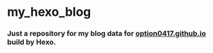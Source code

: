 # my_hexo_blog

### Just a repository for my blog data for [option0417.github.io](https://option0417.github.io) build by Hexo.
